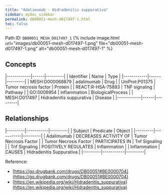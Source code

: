 ```yaml
---
title: "Adalimumab - Hidradenitis suppurativa"
sidebar: mydoc_sidebar
permalink: db00051-mesh-d017497-1.html
toc: false 
---
```



Path ID: `DB00051_MESH_D017497_1`
{% include image.html url="images/db00051-mesh-d017497-1.png" file="db00051-mesh-d017497-1.png" alt="db00051-mesh-d017497-1" %}

## Concepts

|------------|------|---------|
| Identifier | Name | Type    |
|------------|------|---------|
| MESH:D000068879 | adalimumab | Drug |
| UniProt:P01375 | Tumor necrosis factor | Protein |
| REACT:R-HSA-75893 | TNF signaling | Pathway |
| GO:0006954 | inflammation | BiologicalProcess |
| MESH:D017497 | Hidradenitis suppurativa | Disease |
|------------|------|---------|

## Relationships

|---------|-----------|---------|
| Subject | Predicate | Object  |
|---------|-----------|---------|
| Adalimumab | DECREASES ACTIVITY OF | Tumor Necrosis Factor |
| Tumor Necrosis Factor | PARTICIPATES IN | Tnf Signaling |
| Tnf Signaling | POSITIVELY REGULATES | Inflammation |
| Inflammation | CAUSES | Hidradenitis Suppurativa |
|---------|-----------|---------|

Reference: 
  - [https://go.drugbank.com/drugs/DB00051#BE0000704](https://go.drugbank.com/drugs/DB00051#BE0000704)
  - [https://en.wikipedia.org/wiki/Hidradenitis_suppurativa](https://en.wikipedia.org/wiki/Hidradenitis_suppurativa)
